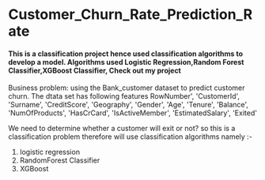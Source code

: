 # Customer_Churn_Rate_Prediction_Rate
#### This is a classification project hence used classification algorithms to develop a model. Algorithms used Logistic Regression,Random Forest Classifier,XGBoost Classifier, Check out my project

Business problem: 
using the Bank_customer  dataset to predict customer churn. The dtata set has following features RowNumber', 'CustomerId', 'Surname', 'CreditScore', 'Geography',
'Gender', 'Age', 'Tenure', 'Balance', 'NumOfProducts', 'HasCrCard',
'IsActiveMember', 'EstimatedSalary', 'Exited'

We need to determine whether a customer will exit or not? so this is a classification problem therefore will use classification
algorithms namely :-
1. logistic regression
2. RandomForest Classifier
3. XGBoost 
